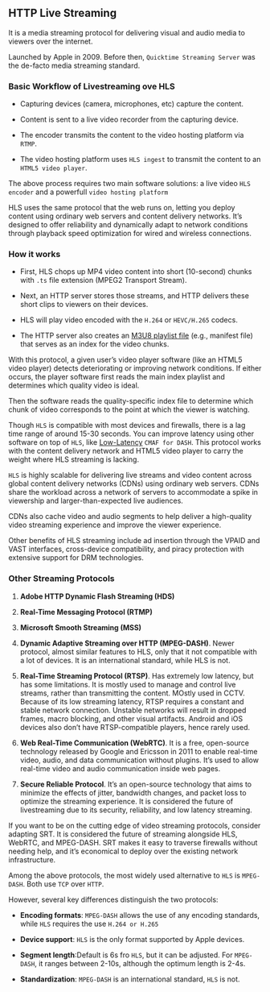 ## HTTP Live Streaming

It is a media streaming protocol for delivering visual and audio media to viewers over the internet.

Launched by Apple in 2009. Before then, `Quicktime Streaming Server` was the de-facto media streaming standard.

### Basic Workflow of Livestreaming ove HLS

- Capturing devices (camera, microphones, etc) capture the content.

- Content is sent to a live video recorder from the capturing device.

- The encoder transmits the content to the video hosting platform via `RTMP`.

- The video hosting platform uses `HLS ingest` to transmit the content to an `HTML5 video player`.

The above process requires two main software solutions: a live video `HLS encoder` and a powerfull `video hosting platform`

HLS uses the same protocol that the web runs on, letting you deploy content using ordinary web servers and content delivery networks. It’s designed to offer reliability and dynamically adapt to network conditions through playback speed optimization for wired and wireless connections.

### How it works

- First, HLS chops up MP4 video content into short (10-second) chunks with `.ts` file extension (MPEG2 Transport Stream).

- Next, an HTTP server stores those streams, and HTTP delivers these short clips to viewers on their devices.

- HLS will play video encoded with the `H.264` or `HEVC/H.265` codecs.

- The HTTP server also creates an [M3U8 playlist file](https://www.dacast.com/support/knowledgebase/how-to-create-an-m3u8-media-link-walkthrough/) (e.g., manifest file) that serves as an index for the video chunks.

With this protocol, a given user’s video player software (like an HTML5 video player) detects deteriorating or improving network conditions. If either occurs, the player software first reads the main index playlist and determines which quality video is ideal.

Then the software reads the quality-specific index file to determine which chunk of video corresponds to the point at which the viewer is watching.

Though `HLS` is compatible with most devices and firewalls, there is a lag time range of around 15-30 seconds. You can improve latency using other software on top of `HLS`, like [Low-Latency](https://www.dacast.com/blog/best-low-latency-video-streaming-solution/) `CMAF for DASH`. This protocol works with the content delivery network and HTML5 video player to carry the weight where HLS streaming is lacking.

`HLS` is highly scalable for delivering live streams and video content across global content delivery networks (CDNs) using ordinary web servers. CDNs share the workload across a network of servers to accommodate a spike in viewership and larger-than-expected live audiences.

CDNs also cache video and audio segments to help deliver a high-quality video streaming experience and improve the viewer experience.

Other benefits of HLS streaming include ad insertion through the VPAID and VAST interfaces, cross-device compatibility, and piracy protection with extensive support for DRM technologies.

### Other Streaming Protocols

1. **Adobe HTTP Dynamic Flash Streaming (HDS)**

2. **Real-Time Messaging Protocol (RTMP)**

3. **Microsoft Smooth Streaming (MSS)**

4. **Dynamic Adaptive Streaming over HTTP (MPEG-DASH)**. Newer protocol, almost similar features to HLS, only that it not compatible with a lot of devices. It is an international standard, while HLS is not.

5. **Real-Time Streaming Protocol (RTSP)**. Has extremely low latency, but has some limitations. It is mostly used to manage and control live streams, rather than transmitting the content. MOstly used in CCTV. Because of its low streaming latency, RTSP requires a constant and stable network connection. Unstable networks will result in dropped frames, macro blocking, and other visual artifacts. Android and iOS devices also don’t have RTSP-compatible players, hence rarely used.

6. **Web Real-Time Communication (WebRTC)**. It is a free, open-source technology released by Google and Ericsson in 2011 to enable real-time video, audio, and data communication without plugins. It’s used to allow real-time video and audio communication inside web pages.

7. **Secure Reliable Protocol**. It’s an open-source technology that aims to minimize the effects of jitter, bandwidth changes, and packet loss to optimize the streaming experience. It is considered the future of livestreaming due to its security, reliability, and low latency streaming.

If you want to be on the cutting edge of video streaming protocols, consider adapting SRT. It is considered the future of streaming alongside HLS, WebRTC, and MPEG-DASH. SRT makes it easy to traverse firewalls without needing help, and it’s economical to deploy over the existing network infrastructure.

Among the above protocols, the most widely used alternative to `HLS` is `MPEG-DASH`. Both use `TCP` over `HTTP`.

However, several key differences distinguish the two protocols:

- **Encoding formats**: `MPEG-DASH` allows the use of any encoding standards, while `HLS` requires the use `H.264 or H.265`

- **Device support**: `HLS` is the only format supported by Apple devices.

- **Segment length**:Default is 6s fro `HLS`, but it can be adjusted. For `MPEG-DASH`, it ranges between 2-10s, although the optimum length is 2-4s.

- **Standardization**: `MPEG-DASH` is an international standard, `HLS` is not.
